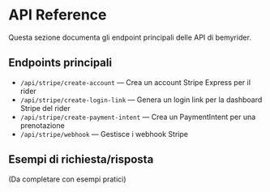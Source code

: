 # API Reference

Questa sezione documenta gli endpoint principali delle API di bemyrider.

## Endpoints principali

- `/api/stripe/create-account` — Crea un account Stripe Express per il rider
- `/api/stripe/create-login-link` — Genera un login link per la dashboard Stripe del rider
- `/api/stripe/create-payment-intent` — Crea un PaymentIntent per una prenotazione
- `/api/stripe/webhook` — Gestisce i webhook Stripe

## Esempi di richiesta/risposta

(Da completare con esempi pratici)
